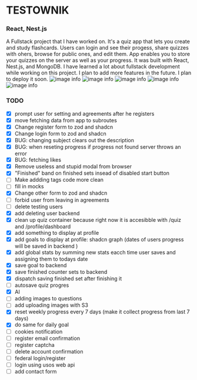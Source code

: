 # TESTOWNIK
### React, Nest.js
A Fullstack project that I have worked on. It's a quiz app that lets you create and study flashcards. Users can login and see their progess, share quizzes with ohers, browse for public ones, and edit them. App enables you to store your quizzes on the server as well as your progress. It was built with React, Nest.js, and MongoDB. I have learned a lot about fullstack development while working on this project. I plan to add more features in the future.
I plan to deploy it soon.
![image info](https://stefangrzelec.top/public/images/testo1.png)
![image info](https://stefangrzelec.top/public/images/testo2.png)
![image info](https://stefangrzelec.top/public/images/testo3.png)
![image info](https://stefangrzelec.top/public/images/testo4.png)
![image info](https://stefangrzelec.top/public/images/testo5.png)


### TODO
- [x] prompt user for setting  and agreements after he registers
- [x] move fetching data from app to subroutes
- [x] Change register form to zod and shadcn
- [x] Change login form to zod and shadcn
- [x] BUG: changing subject clears out the description
- [x] BUG: when reseting progress if progress not found server throws an error
- [x] BUG: fetching likes
- [x] Remove useless and stupid modal from browser
- [x] "Finished" band on finished sets insead of disabled start button
- [ ] Make addding tags code more clean
- [ ] fill in mocks
- [x] Change other form to zod and shadcn
- [ ] forbid user from leaving in agreements
- [ ] delete testing users
- [x] add deleting user backend
- [x] clean up quiz container because right now it is accesibble with /quiz and /profile/dashboard
- [x] add something to display at profile
- [x] add goals to display at profile: shadcn graph (dates of users progress will be saved in backend )
- [x] add global stats by summing new stats eacch time user saves and assigning them to todays date
- [x] save goal to backend
- [x] save finished counter sets to backend
- [x] dispatch saving finished set after finishing it 
- [ ] autosave quiz progres
- [x] AI
- [ ] adding images to questions
- [ ] add uploading images with S3
- [x] reset weekly progress every 7 days (make it collect progress from last 7 days)
- [x] do same for daily goal
- [ ] cookies notification
- [ ] register email confirmation
- [ ] register captcha
- [ ] delete account confirmation
- [ ] federal login/register
- [ ] login using usos web api
- [ ] add contact form